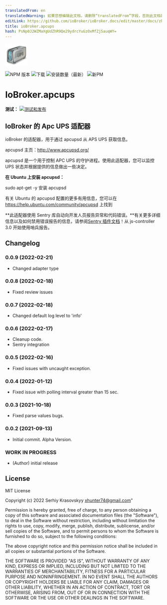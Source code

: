 ```yaml
---
translatedFrom: en
translatedWarning: 如果您想编辑此文档，请删除“translatedFrom”字段，否则此文档将再次自动翻译
editLink: https://github.com/ioBroker/ioBroker.docs/edit/master/docs/zh-cn/adapterref/iobroker.apcups/README.md
title: ioBroker.apcups
hash: PsNp0J2WZMaXgUdZhR9Qe29ydrcYuGzOxMfZjSauqWY=
---
```

![商标](../../../en/adapterref/iobroker.apcups/admin/ups.png)

![NPM 版本](https://img.shields.io/npm/v/iobroker.apcups.svg)
![下载](https://img.shields.io/npm/dm/iobroker.apcups.svg)
![安装数量（最新）](https://iobroker.live/badges/apcups-installed.svg)
![新PM](https://nodei.co/npm/iobroker.apcups.png?downloads=true)

# IoBroker.apcups
**测试：** [![测试和发布](https://github.com/xhunter74/ioBroker.apcups/actions/workflows/main.yml/badge.svg)](https://github.com/xhunter74/ioBroker.apcups/actions/workflows/main.yml)

## IoBroker 的 Apc UPS 适配器
ioBroker 的适配器，用于通过 apcupsd 从 APS UPS 获取信息。

apcupsd 主页：http://www.apcupsd.org/

apcupsd 是一个用于控制 APC UPS 的守护进程。使用此适配器，您可以监控 UPS 状态并根据提供的信息做出一些决定。

**在 Ubuntu 上安装 apcupsd：**

sudo apt-get -y 安装 apcupsd

有关 Ubuntu 的 apcupsd 配置的更多有用信息，您可以在 https://help.ubuntu.com/community/apcupsd 上找到

**此适配器使用 Sentry 库自动向开发人员报告异常和代码错误。**有关更多详细信息以及如何禁用错误报告的信息，请参阅[Sentry 插件文档](https://github.com/ioBroker/plugin-sentry#plugin-sentry)！从 js-controller 3.0 开始使用哨兵报告。

## Changelog

### 0.0.9 (2022-02-21)
 - Changed adapter type
### 0.0.8 (2022-02-18)
 - Fixed review issues
### 0.0.7 (2022-02-18)
 - Changed default log level to 'info'
### 0.0.6 (2022-02-17)
 - Cleanup code.
 - Sentry integration
### 0.0.5 (2022-02-16)
 - Fixed issues with uncaught exception.
### 0.0.4 (2022-01-12)
 - Fixed issue with polling interval greater than 15 sec.
### 0.0.3 (2021-10-18)
 - Fixed parse values bugs.
### 0.0.2 (2021-09-13)
 - Initial commit. Alpha Version. 

### **WORK IN PROGRESS**
* (Author) initial release

## License
MIT License

Copyright (c) 2022 Serhiy Krasovskyy xhunter74@gmail.com"

Permission is hereby granted, free of charge, to any person obtaining a copy
of this software and associated documentation files (the "Software"), to deal
in the Software without restriction, including without limitation the rights
to use, copy, modify, merge, publish, distribute, sublicense, and/or sell
copies of the Software, and to permit persons to whom the Software is
furnished to do so, subject to the following conditions:

The above copyright notice and this permission notice shall be included in all
copies or substantial portions of the Software.

THE SOFTWARE IS PROVIDED "AS IS", WITHOUT WARRANTY OF ANY KIND, EXPRESS OR
IMPLIED, INCLUDING BUT NOT LIMITED TO THE WARRANTIES OF MERCHANTABILITY,
FITNESS FOR A PARTICULAR PURPOSE AND NONINFRINGEMENT. IN NO EVENT SHALL THE
AUTHORS OR COPYRIGHT HOLDERS BE LIABLE FOR ANY CLAIM, DAMAGES OR OTHER
LIABILITY, WHETHER IN AN ACTION OF CONTRACT, TORT OR OTHERWISE, ARISING FROM,
OUT OF OR IN CONNECTION WITH THE SOFTWARE OR THE USE OR OTHER DEALINGS IN THE
SOFTWARE.